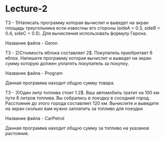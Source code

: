 # Lecture-2

ТЗ - 1)Написать программу которая вычислит и выведет на экран площадь треугольника если 
известны его стороны (sideA = 0.3, sideB = 0.4, sideC = 0.5). Для вычисления 
использовать формулу Герона.

Название файла - Geron 

ТЗ - 2)Стоимость яблока составляет 2$. Покупатель приобретает 6 яблок. Напишите 
программу которая вычислит и выведет на экран сумму которую должен уплатить 
покупатель за покупку.

Название файла - Program

Данная программа находит общую сумму товара.

ТЗ - 3)Один литр топлива стоит 1.2$. Ваш автомобиль тратит на 100 км пути 8 литров топлива. 
Вы собрались в поездку в соседний город. Расстояние до этого города составляет 120 
км. Вычислите и выведите на экран сколько вам нужно заплатить за топливо для 
поездки

Название файла - СarPetrol

Данная программа находит общую сумму за топливо на указаное растояние.
